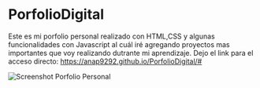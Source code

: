 # PorfolioDigital
Este es mi porfolio personal realizado con HTML,CSS y algunas funcionalidades con Javascript al cuál iré agregando  proyectos mas importantes que voy realizando dutrante mi aprendizaje.
Dejo el link para el acceso directo:
https://anap9292.github.io/PorfolioDigital/#

![Screenshot Porfolio Personal](https://user-images.githubusercontent.com/90457502/154812417-cdb9f6c4-98e8-490e-b494-5917ee9b77fb.png)
